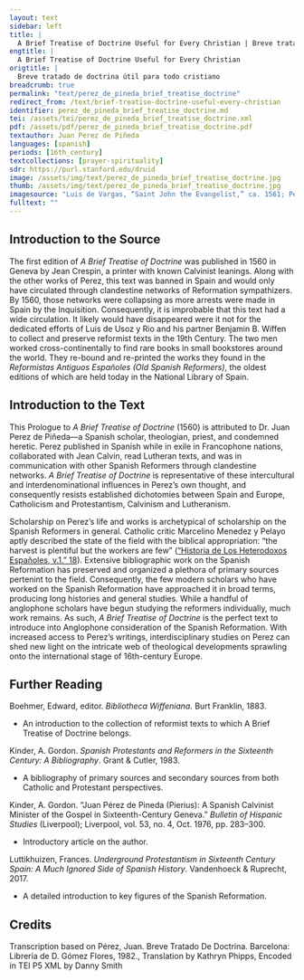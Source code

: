 ```yaml
---
layout: text
sidebar: left
title: |
  A Brief Treatise of Doctrine Useful for Every Christian | Breve tratado de doctrina útil para todo cristiano
engtitle: |
  A Brief Treatise of Doctrine Useful for Every Christian
origtitle: |
  Breve tratado de doctrina útil para todo cristiano
breadcrumb: true
permalink: "text/perez_de_pineda_brief_treatise_doctrine"
redirect_from: /text/brief-treatise-doctrine-useful-every-christian
identifier: perez_de_pineda_brief_treatise_doctrine.md
tei: /assets/tei/perez_de_pineda_brief_treatise_doctrine.xml
pdf: /assets/pdf/perez_de_pineda_brief_treatise_doctrine.pdf
textauthor: Juan Perez de Piñeda
languages: [spanish]
periods: [16th_century]
textcollections: [prayer-spirituality]
sdr: https://purl.stanford.edu/druid 
image: /assets/img/text/perez_de_pineda_brief_treatise_doctrine.jpg
thumb: /assets/img/text/perez_de_pineda_brief_treatise_doctrine.jpg
imagesource: "Luis de Vargas, “Saint John the Evangelist,” ca. 1561; Pen and ink and wash on paper; Collection of the Hispanic Society of America"
fulltext: ""
---
```

 

## Introduction to the Source 

<p>The first edition of <em>A Brief Treatise of Doctrine</em> was published in 1560 in Geneva by Jean Crespin, a printer with known Calvinist leanings. Along with the other works of Perez, this text was banned in Spain and would only have circulated through clandestine networks of Reformation sympathizers. By 1560, those networks were collapsing as more arrests were made in Spain by the Inquisition. Consequently, it is improbable that this text had a wide circulation. It likely would have disappeared were it not for the dedicated efforts of Luis de Usoz y Rio and his partner Benjamin B. Wiffen to collect and preserve reformist texts in the 19th Century. The two men worked cross-continentally to find rare books in small bookstores around the world. They re-bound and re-printed the works they found in the <em>Reformistas Antiguos Españoles (Old Spanish Reformers)</em>, the oldest editions of which are held today in the National Library of Spain.</p>

## Introduction to the Text 

<p>This Prologue to <em>A Brief Treatise of Doctrine</em> (1560) is attributed to Dr. Juan Perez de Piñeda—a Spanish scholar, theologian, priest, and condemned heretic. Perez published in Spanish while in exile in Francophone nations, collaborated with Jean Calvin, read Lutheran texts, and was in communication with other Spanish Reformers through clandestine networks. <em>A Brief Treatise of Doctrine</em> is representative of these intercultural and interdenominational influences in Perez’s own thought, and consequently resists established dichotomies between Spain and Europe, Catholicism and Protestantism, Calvinism and Lutheranism.</p> <p>Scholarship on Perez’s life and works is archetypical of scholarship on the Spanish Reformers in general. Catholic critic Marcelino Menedez y Pelayo aptly described the state of the field with the biblical appropriation: “the harvest is plentiful but the workers are few” (<a href="https://hdl.handle.net/2027/mdp.39015041826192?urlappend=%3Bseq=9">“Historia de Los Heterodoxos Españoles, v.1.” 18</a>). Extensive bibliographic work on the Spanish Reformation has preserved and organized a plethora of primary sources pertenint to the field. Consequently, the few modern scholars who have worked on the Spanish Reformation have approached it in broad terms, producing long histories and general studies. While a handful of anglophone scholars have begun studying the reformers individually, much work remains. As such, <em>A Brief Treatise of Doctrine</em> is the perfect text to introduce into Anglophone consideration of the Spanish Reformation. With increased access to Perez’s writings, interdisciplinary studies on Perez can shed new light on the intricate web of theological developments sprawling onto the international stage of 16th-century Europe.</p>

## Further Reading 

<p>Boehmer, Edward, editor. <em>Bibliotheca Wiffeniana.</em> Burt Franklin, 1883.</p> <ul> <li>An introduction to the collection of reformist texts to which A Brief Treatise of Doctrine belongs.</li> </ul> <p>Kinder, A. Gordon. <em>Spanish Protestants and Reformers in the Sixteenth Century: A Bibliography</em>. Grant & Cutler, 1983.</p> <ul> <li>A bibliography of primary sources and secondary sources from both Catholic and Protestant perspectives.</li> </ul> <p>Kinder, A. Gordon. “Juan Pérez de Pineda (Pierius): A Spanish Calvinist Minister of the Gospel in Sixteenth-Century Geneva.” <em>Bulletin of Hispanic Studies</em> (Liverpool); Liverpool, vol. 53, no. 4, Oct. 1976, pp. 283–300.</p> <ul> <li>Introductory article on the author.</li> </ul> <p>Luttikhuizen, Frances. <em>Underground Protestantism in Sixteenth Century Spain: A Much Ignored Side of Spanish History</em>. Vandenhoeck & Ruprecht, 2017.</p> <ul> <li>A detailed introduction to key figures of the Spanish Reformation.</li> </ul>

## Credits

Transcription based on Pérez, Juan. Breve Tratado De Doctrina. Barcelona: Librería de D. Gómez Flores, 1982., Translation by Kathryn Phipps, Encoded in TEI P5 XML by Danny Smith
